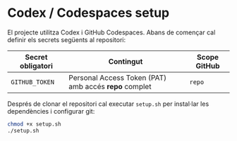# Codex / Codespaces setup

El projecte utilitza Codex i GitHub Codespaces. Abans de començar cal definir els secrets següents al repositori:

| Secret obligatori | Contingut                                                         | Scope GitHub |
|-------------------|-------------------------------------------------------------------|--------------|
| `GITHUB_TOKEN`    | Personal Access Token (PAT) amb accés **repo** complet            | `repo`       |

Després de clonar el repositori cal executar `setup.sh` per instal·lar les dependències i configurar git:

```bash
chmod +x setup.sh
./setup.sh
```
